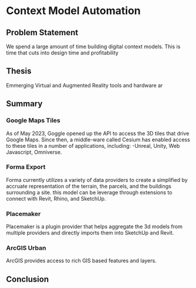 # Context Model Automation

## Problem Statement
We spend a large amount of time building digital context models. This is time that cuts into design time and profitability

## Thesis
Emmerging Virtual and Augmented Reality tools and hardware ar

## Summary

### Google Maps Tiles
As of May 2023, Goggle opened up the API to access the 3D tiles that drive Google Maps. Since then, a middle-ware called Cesium has enabled access to these tiles in a number of applications, including: -Unreal, Unity, Web Javascript, Omniverse.

### Forma Export
Forma currently utilizes a variety of data providers to create a simplified by accruate representation of the terrain, the parcels, and the buildings surrounding a site. this model can be leverage through extensions to connect with Revit, Rhino, and SketchUp.

### Placemaker
Placemaker is a plugin provider that helps aggregate the 3d models from multiple providers and directly imports them into SketchUp and Revit.

### ArcGIS Urban
ArcGIS provides access to rich GIS based features and layers.

## Conclusion